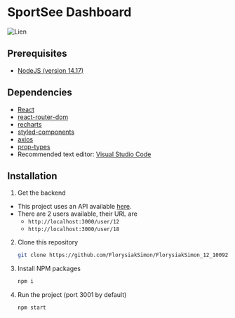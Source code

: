 # SportSee Dashboard

![Lien](https://i.gyazo.com/28c85d0ed2987ecebf16275853298749.png)

## Prerequisites

- [NodeJS (version 14.17)](https://nodejs.org/en/)

## Dependencies

- [React](https://reactjs.org/)
- [react-router-dom](https://reactrouter.com/web/guides/quick-start)
- [recharts](https://recharts.org/en-US/)
- [styled-components](https://styled-components.com/)
- [axios](https://axios-http.com/)
- [prop-types](https://github.com/facebook/prop-types)
- Recommended text editor: [Visual Studio Code](https://code.visualstudio.com/)

## Installation

1. Get the backend

- This project uses an API available [here](https://github.com/OpenClassrooms-Student-Center/P9-front-end-dashboard).
- There are 2 users available, their URL are
  - `http://localhost:3000/user/12`
  - `http://localhost:3000/user/18`

2. Clone this repository
   ```sh
   git clone https://github.com/FlorysiakSimon/FlorysiakSimon_12_10092021.git
   ```
3. Install NPM packages
   ```sh
   npm i
   ```
4. Run the project (port 3001 by default)
   ```sh
   npm start
   ```
